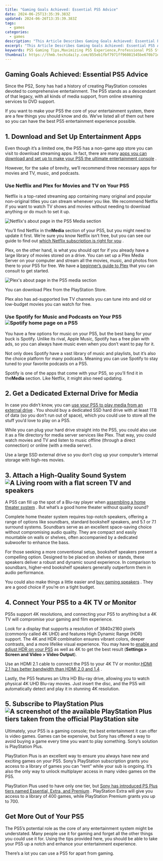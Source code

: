 ```yaml
---
title: "Gaming Goals Achieved: Essential PS5 Advice"
date: 2024-06-25T13:35:39.383Z
updated: 2024-06-26T13:35:39.383Z
tags:
  - games
categories:
  - games
description: "This Article Describes Gaming Goals Achieved: Essential PS5 Advice"
excerpt: "This Article Describes Gaming Goals Achieved: Essential PS5 Advice"
keywords: PS5 Gaming Tips,Maximizing PS5 Experience,Professional PS5 Strategies,Essential Sony PS5 Guide,Achieving Gaming Success with PS5,PS5 Buyer’s Guide,Tips for PlayStation 5 Enthusiasts
thumbnail: https://thmb.techidaily.com/855eb1fbf7971ff96081545be670b71dd8396e6ecbde85afd3575d8478b3848e.jpg
---
```


## Gaming Goals Achieved: Essential PS5 Advice

 Since the PS2, Sony has had a history of creating PlayStation consoles devoted to comprehensive entertainment. The PS5 stands as a descendant of that legacy, with all kinds of media support, from online streaming services to DVD support.

 If you want to make your PS5 the core of your entertainment system, there are a few things you should know and do. We’ve listed all of them out here so you can have the best PS5 entertainment experience possible.

## 1\. Download and Set Up Entertainment Apps

 Even though it’s a limited one, the PS5 has a non-game app store you can visit to download streaming apps. In fact, there are many [apps you can download and set up to make your PS5 the ultimate entertainment console](https://www.makeuseof.com/ps5-apps-to-make-entertainment-system/) .

 However, for the sake of brevity, we’ll recommend three necessary apps for movies and TV, music, and podcasts.

### Use Netflix and Plex for Movies and TV on Your PS5

 Netflix is a top-rated streaming app containing many original and popular non-original titles you can stream whenever you like. We recommend Netflix if you want to watch TV shows and movies without needing to download anything or do much to set it up.

![Netflix's about page in the PS5 Media section](https://static1.makeuseofimages.com/wordpress/wp-content/uploads/2023/07/netflix-s-about-page-in-the-ps5-media-section.JPG)

 You’ll find Netflix in the**Media** section of your PS5, but you might need to update it first. We’re sure you know Netflix isn’t free, but you can see our guide to find out [which Netflix subscription is right for you](https://www.makeuseof.com/best-netflix-subscription-plan/) .

 Plex, on the other hand, is what you should opt for if you already have a large library of movies stored on a drive. You can set up a Plex Media Server on your computer and stream all the movies, music, and photos from there to your PS5 for free. We have a [beginner’s guide to Plex](https://www.makeuseof.com/what-is-plex-a-beginners-guide/) that you can consult to get started.

![Plex's about page in the PS5 media section](https://static1.makeuseofimages.com/wordpress/wp-content/uploads/2023/07/plex-s-about-page-in-the-ps5-media-section.JPG)

You can download Plex from the PlayStation Store.

 Plex also has ad-supported live TV channels you can tune into and old or low-budget movies you can watch for free.

### Use Spotify for Music and Podcasts on Your PS5 ![Spotify home page on a PS5](https://static1.makeuseofimages.com/wordpress/wp-content/uploads/2023/07/spotify-home-page-on-a-ps5.JPG)

 You have a few options for music on your PS5, but the best bang for your buck is Spotify. Unlike its rival, Apple Music, Spotify has a free plan with ads, so you can always have music even when you don’t want to pay for it.

 Not only does Spotify have a vast library of music and playlists, but it’s also the choice platform for many podcasts. Meaning you can use Spotify to stay tuned to your favorite podcasts on a PS5.

 Spotify is one of the apps that come with your PS5, so you’ll find it in the**Media** section. Like Netflix, it might also need updating.

## 2\. Get a Dedicated External Drive for Media

 In case you didn’t know, you can [use your PS5 to play media from an external drive](https://www.makeuseof.com/how-to-access-media-from-usb-drive-on-ps5/) . You should buy a dedicated SSD hard drive with at least 1TB of data (so you don’t run out of space), which you could use to store all the stuff you’d love to play on a PS5.

 While you can plug your hard drive straight into the PS5, you could also use it as a file directory for media server services like Plex. That way, you could watch movies and TV and listen to music offline (through a direct connection) or online (with a media server).

 Use a large SSD external drive so you don’t clog up your computer’s internal storage with high-res movies.

## 3\. Attach a High-Quality Sound System ![A Living room with a flat screen TV and speakers](https://static1.makeuseofimages.com/wordpress/wp-content/uploads/2023/07/a-living-room-with-a-flat-screen-tv-and-speakers.jpg)

 A PS5 can fill up the spot of a Blu-ray player when [assembling a home theater system](https://www.makeuseof.com/home-theater-essential-products/) . But what’s a good home theater without quality sound?

 Complete home theater system requires top-notch speakers, offering a range of options like soundbars, standard bookshelf speakers, and 5.1 or 7.1 surround systems. Soundbars serve as an excellent space-saving choice without compromising audio quality. They are compact and easily mountable on walls or shelves, often accompanied by a dedicated subwoofer to enhance the bass.

 For those seeking a more conventional setup, bookshelf speakers present a compelling option. Designed to be placed on shelves or stands, these speakers deliver a robust and dynamic sound experience. In comparison to soundbars, higher-end bookshelf speakers generally outperform them in audio performance.

 You could also make things a little easier and [buy gaming speakers](https://www.makeuseof.com/best-pc-gaming-speakers/) . They are a good choice if you’re on a tight budget.

## 4\. Connect Your PS5 to a 4K TV or Monitor

 PS5s support 4K resolutions, and connecting your PS5 to anything but a 4K TV will compromise your gaming and film experience.

 Look for a display that supports a resolution of 3840x2160 pixels (commonly called 4K UHD) and features High Dynamic Range (HDR) support. The 4K and HDR combination ensures vibrant colors, deeper contrasts, and a more lifelike visual experience. You may have to [enable and adjust HDR on your PS5](https://www.makeuseof.com/how-to-adjust-ps5-hdr-settings/) as well as 4K to get the best result (**Settings > Screen and Video > Video Output**).

 Use an HDMI 2.1 cable to connect the PS5 to your 4K TV or monitor.[HDMI 2.1 has better bandwidth than HDMI 2.0 and 1.4](https://www.makeuseof.com/hdmi-21-vs-20-vs-14/) .

 Lastly, the PS5 features an Ultra HD Blu-ray drive, allowing you to watch physical 4K UHD Blu-ray movies. Just insert the disc, and the PS5 will automatically detect and play it in stunning 4K resolution.

## 5\. Subscribe to PlayStation Plus ![A screenshot of the available PlayStation Plus tiers taken from the official PlayStation site](https://static1.makeuseofimages.com/wordpress/wp-content/uploads/2023/06/playstation-plus.jpg)

 Ultimately, your PS5 is a gaming console; the best entertainment it can offer is video games. Games can be expensive, but Sony has offered a way to avoid buying a game every time you want to play something. Sony’s solution is PlayStation Plus.

 PlayStation Plus is an excellent way to ensure you always have new and exciting games on your PS5\. Sony’s PlayStation subscription grants you access to a library of games you can “rent” while your sub is ongoing. It’s also the only way to unlock multiplayer access in many video games on the PS5.

 PlayStation Plus used to have only one tier, but [Sony has introduced PS Plus tiers named Essential, Extra, and Premium](https://www.makeuseof.com/playstation-plus-essential-vs-extra-vs-premium/) . PlayStation Extra will give you access to a library of 400 games, while PlayStation Premium grants you up to 700.

## Get More Out of Your PS5

 The PS5’s potential role as the core of any entertainment system might be understated. Many people use it for gaming and forget all the other things you could use it for. Using the tips provided here, you should be able to take your PS5 up a notch and enhance your entertainment experience.

There’s a lot you can use a PS5 for apart from gaming.


<ins class="adsbygoogle"
     style="display:block"
     data-ad-format="autorelaxed"
     data-ad-client="ca-pub-7571918770474297"
     data-ad-slot="1223367746"></ins>



<ins class="adsbygoogle"
     style="display:block"
     data-ad-client="ca-pub-7571918770474297"
     data-ad-slot="8358498916"
     data-ad-format="auto"
     data-full-width-responsive="true"></ins>


